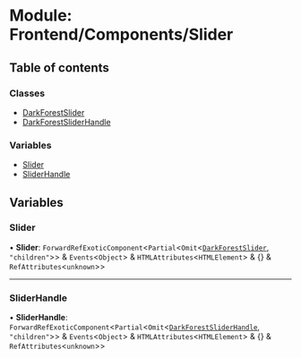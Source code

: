 # Module: Frontend/Components/Slider

## Table of contents

### Classes

- [DarkForestSlider](../classes/Frontend_Components_Slider.DarkForestSlider.md)
- [DarkForestSliderHandle](../classes/Frontend_Components_Slider.DarkForestSliderHandle.md)

### Variables

- [Slider](Frontend_Components_Slider.md#slider)
- [SliderHandle](Frontend_Components_Slider.md#sliderhandle)

## Variables

### Slider

• **Slider**: `ForwardRefExoticComponent`<`Partial`<`Omit`<[`DarkForestSlider`](../classes/Frontend_Components_Slider.DarkForestSlider.md), `"children"`\>\> & `Events`<`Object`\> & `HTMLAttributes`<`HTMLElement`\> & {} & `RefAttributes`<`unknown`\>\>

---

### SliderHandle

• **SliderHandle**: `ForwardRefExoticComponent`<`Partial`<`Omit`<[`DarkForestSliderHandle`](../classes/Frontend_Components_Slider.DarkForestSliderHandle.md), `"children"`\>\> & `Events`<`Object`\> & `HTMLAttributes`<`HTMLElement`\> & {} & `RefAttributes`<`unknown`\>\>
